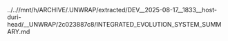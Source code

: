 ../..//mnt/h/ARCHIVE/.UNWRAP/extracted/DEV__2025-08-17__1833__host-duri-head/__UNWRAP/2c023887c8/INTEGRATED_EVOLUTION_SYSTEM_SUMMARY.md